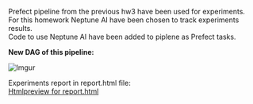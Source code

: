 Prefect pipeline from the previous hw3 have been used for experiments.  \
For this homework Neptune AI have been chosen to track experiments results. \
Code to use Neptune AI have been added to piplene as Prefect tasks.  
  
**New DAG of this pipeline:**  
  
![Imgur](https://i.imgur.com/vjdof8D.png)  
  
Experiments report in report.html file:  \
[Htmlpreview for report.html](https://htmlpreview.github.io/?https://raw.githubusercontent.com/olegbaryshnikov/engineering-practices-ml/main/hw4/report.html)